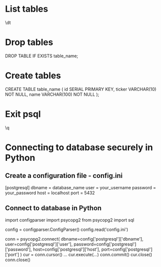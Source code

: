 # List tables
\dt

# Drop tables
DROP TABLE IF EXISTS table_name;

# Create tables
CREATE TABLE table_name (
    id SERIAL PRIMARY KEY,
    ticker VARCHAR(10) NOT NULL,
    name VARCHAR(100) NOT NULL
);

# Exit psql
\q

# Connecting to database securely in Python

## Create a configuration file - config.ini
[postgresql]
dbname = database_name
user = your_username
password = your_password
host = localhost
port = 5432

## Connect to database in Python
import configparser 
import psycopg2
from psycopg2 import sql

config = configparser.ConfigParser()
config.read('config.ini')

conn = psycopg2.connect(
        dbname=config['postgresql']['dbname'],
        user=config['postgresql']['user'],
        password=config['postgresql']['password'],
        host=config['postgresql']['host'],
        port=config['postgresql']['port']
    )
cur = conn.cursor()
...
cur.execute(...)
conn.commit()
cur.close()
conn.close()